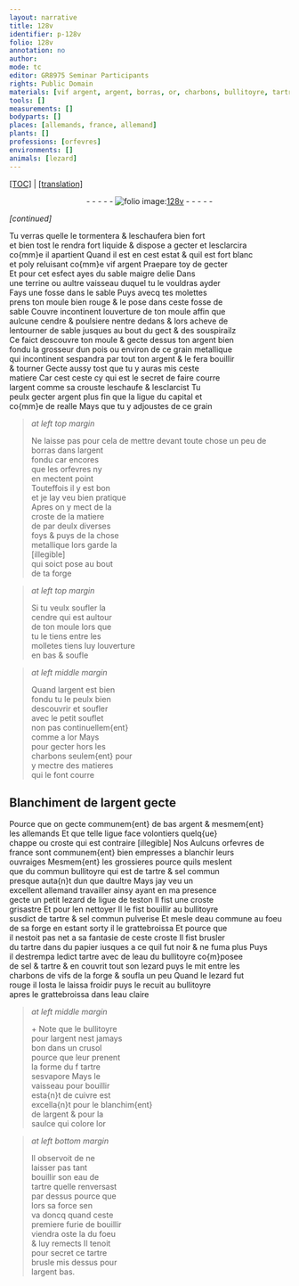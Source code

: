 ```yaml
---
layout: narrative
title: 128v
identifier: p-128v
folio: 128v
annotation: no
author:
mode: tc
editor: GR8975 Seminar Participants
rights: Public Domain
materials: [vif argent, argent, borras, or, charbons, bullitoyre, tartre, sel commun, eau commune, papier, eau, sel, cuivre, eau de tartre]
tools: []
measurements: []
bodyparts: []
places: [allemands, france, allemand]
plants: []
professions: [orfevres]
environments: []
animals: [lezard]
---
```


<p><a href="{{ site.baseurl }}/diplomatic/" target="_blank">[TOC]</a> | <a href="{{ site.baseurl }}/texts/p-128v_tl/ target="_blank"">[translation]</a></p><div class="folio" align="center">- - - - - <a href="http://gallica.bnf.fr/ark:/12148/btv1b10500001g/f262.image" target="_blank"><img src="https://cu-mkp.github.io/2017-workshop-edition/assets/photo-icon.png" alt="folio image: " style="display:inline-block; margin-bottom:-3px;"/>128v</a> - - - - - </div>  
 
*[continued]*
  
 Tu verras quelle le tormentera & leschaufera bien fort<br/> et bien tost le rendra fort liquide & dispose a gecter et lesclarcira<br/> co{mm}e il apartient Quand il est en cest estat & quil est fort blanc<br/> et poly reluisant co{mm}e <span class="m">vif argent</span> Praepare toy de gecter<br/> Et pour cet esfect ayes du sable maigre delie Dans<br/> une terrine ou aultre vaisseau duquel tu le vouldras ayder<br/> Fays une fosse dans le sable Puys avecq tes molettes<br/> prens ton moule bien rouge & le pose dans ceste fosse de<br/> sable Couvre incontinent louverture de ton moule affin que<br/> aulcune cendre & poulsiere nentre dedans & lors acheve de<br/> lentourner de sable jusques au bout du gect & des souspirailz<br/> Ce faict descouvre ton moule & gecte dessus ton <span class="m">argent</span> bien<br/> fondu la grosseur dun pois ou environ de ce grain metallique<br/> qui incontinent sespandra par tout ton <span class="m">argent</span> & le fera bouillir<br/> & tourner Gecte aussy tost que tu y auras mis ceste<br/> matiere Car cest ceste cy qui est le secret de faire courre<br/> l<span class="m">argent</span> comme sa crouste leschaufe & lesclarcist Tu<br/> peulx gecter <span class="m">argent</span> plus fin que la ligue du capital et<br/> co{mm}e de realle Mays que tu y adjoustes de ce grain
 
> *at left top margin*
> 
> 
>   Ne laisse pas pour cela de mettre devant toute chose un peu de <span class="m">borras</span> dans l<span class="m">argent</span><br/> fondu car encores<br/> que les <span class="pro">orfevres</span> ny<br/> en mectent point<br/> Touteffois il y est bon<br/> et je lay veu bien pratique<br/> Apres on y mect de la<br/> croste de la matiere<br/> de par deulx diverses<br/> foys & puys de la chose<br/> metallique lors garde la<br/> [illegible]<br/> qui soict pose au bout<br/> de ta forge
 
> *at left top margin*
> 
> 
>   Si tu veulx soufler la<br/> cendre qui est aultour<br/> de ton moule lors que<br/> tu le tiens entre les<br/> molletes tiens luy louverture<br/> en bas & soufle 
 
> *at left middle margin*
> 
> 
>   Quand l<span class="m">argent</span> est bien<br/> fondu tu le peulx bien<br/> descouvrir et soufler<br/> avec le petit souflet<br/> non pas continuellem{ent}<br/> comme a l<span class="m">or</span> Mays<br/> pour gecter hors les<br/> <span class="m">charbons</span> seulem{ent} pour<br/> y mectre des matieres<br/> qui le font courre 
 
 
  

## Blanchiment de l<span class="m">argent</span> gecte

 
 Pource que on gecte communem{ent} de bas <span class="m">argent</span> & mesmem{ent}<br/> les <span class="pl">allemands</span> Et que telle ligue face volontiers quelq{ue}<br/> chappe ou croste <span class="del">qui est contraire [illegible] Nos</span> <span class="add">Aulcuns</span> <span class="pro">orfevres</span> <span class="del">de</span><br/> <span class="del"><span class="pl">france</span></span> sont communem{ent} bien empresses a blanchir leurs<br/> ouvraiges Mesmem{ent} les grossieres pource quils meslent<br/> que du commun <span class="m">bullitoyre</span> qui est de <span class="m">tartre</span> & <span class="m">sel commun</span><br/> presque auta{n}t dun que daultre Mays jay veu un<br/> excellent <span class="pl">allemand</span> travailler ainsy ayant en ma presence<br/> gecte un petit <span class="al">lezard</span> de ligue de teston Il fist une croste<br/> grisastre Et pour len nettoyer Il le fist bouillir au <span class="m">bullitoyre</span><br/> susdict de <span class="m">tartre</span> & sel commun <span class="add">pulverise</span> <span class="del">Et</span> mesle d<span class="m">eau commune</span> au foeu<br/> de sa forge en estant sorty il le grattebroissa Et pource que<br/> il nestoit pas net a sa fantasie de ceste croste Il fist brusler<br/> du <span class="m">tartre</span> <span class="add">dans du <span class="m">papier</span></span> iusques a ce quil fut noir & ne fuma plus Puys<br/> il destrempa ledict <span class="m">tartre</span> avec de l<span class="m">eau</span> du <span class="m">bullitoyre</span> co{m}posee<br/> de <span class="m">sel</span> & <span class="m">tartre</span> & en couvrit tout son <span class="al">lezard</span> puys le mit entre les<br/> charbons <span class="del">de</span> vifs de la forge & soufla un peu Quand le <span class="al">lezard</span> fut<br/> rouge il losta le laissa froidir puys le recuit au <span class="m">bullitoyre</span> <br/> apres le grattebroissa dans l<span class="m">eau</span> claire 
 
> *at left middle margin*
> 
> 
>   \+ Note que le <span class="m">bullitoyre</span><br/> pour l<span class="m">argent</span> nest jamays<br/> bon dans un crusol<br/> pource que leur prenent<br/> la forme du <span class="del">f</span> <span class="m">tartre</span><br/> sesvapore Mays le<br/> vaisseau pour bouillir<br/> esta{n}t de <span class="m">cuivre</span> est<br/> excella{n}t pour le blanchim{ent}<br/> de l<span class="m">argent</span> & pour la<br/> saulce qui colore l<span class="m">or</span> 
 
> *at left bottom margin*
> 
> 
>   Il observoit de ne<br/> laisser pas tant<br/> bouillir son <span class="m">eau de<br/> tartre</span> quelle renversast<br/> par dessus pource que<br/> lors sa force sen<br/> va doncq quand ceste<br/> premiere furie de bouillir<br/> viendra oste la du foeu<br/> & luy remects Il tenoit<br/> pour secret ce <span class="m">tartre</span><br/> brusle mis dessus pour<br/> l<span class="m">argent</span> bas. 
 
